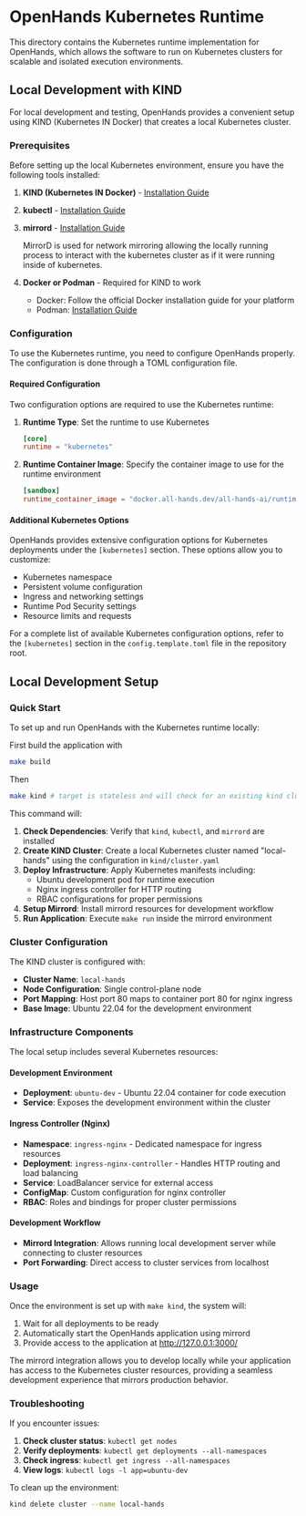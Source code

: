 # OpenHands Kubernetes Runtime

This directory contains the Kubernetes runtime implementation for OpenHands, which allows the software to run on Kubernetes clusters for scalable and isolated execution environments.

## Local Development with KIND

For local development and testing, OpenHands provides a convenient setup using KIND (Kubernetes IN Docker) that creates a local Kubernetes cluster.

### Prerequisites

Before setting up the local Kubernetes environment, ensure you have the following tools installed:

1. **KIND (Kubernetes IN Docker)** - [Installation Guide](https://kind.sigs.k8s.io/docs/user/quick-start/)

2. **kubectl** - [Installation Guide](https://kubernetes.io/docs/tasks/tools/#kubectl)

3. **mirrord** - [Installation Guide](https://metalbear.co/mirrord/docs/overview/quick-start/#installation)

   MirrorD is used for network mirroring allowing the locally running process to interact with the kubernetes cluster as if it were running inside of kubernetes.

4. **Docker or Podman** - Required for KIND to work
   - Docker: Follow the official Docker installation guide for your platform
   - Podman: [Installation Guide](https://podman.io/docs/installation)

### Configuration

To use the Kubernetes runtime, you need to configure OpenHands properly. The configuration is done through a TOML configuration file.

#### Required Configuration

Two configuration options are required to use the Kubernetes runtime:

1. **Runtime Type**: Set the runtime to use Kubernetes

   ```toml
   [core]
   runtime = "kubernetes"
   ```

2. **Runtime Container Image**: Specify the container image to use for the runtime environment
   ```toml
   [sandbox]
   runtime_container_image = "docker.all-hands.dev/all-hands-ai/runtime:0.53-nikolaik"
   ```

#### Additional Kubernetes Options

OpenHands provides extensive configuration options for Kubernetes deployments under the `[kubernetes]` section. These options allow you to customize:

- Kubernetes namespace
- Persistent volume configuration
- Ingress and networking settings
- Runtime Pod Security settings
- Resource limits and requests

For a complete list of available Kubernetes configuration options, refer to the `[kubernetes]` section in the `config.template.toml` file in the repository root.

## Local Development Setup

### Quick Start

To set up and run OpenHands with the Kubernetes runtime locally:

First build the application with

```bash
make build
```

Then

```bash
make kind # target is stateless and will check for an existing kind cluster or make a new one if not present.
```

This command will:

1. **Check Dependencies**: Verify that `kind`, `kubectl`, and `mirrord` are installed
2. **Create KIND Cluster**: Create a local Kubernetes cluster named "local-hands" using the configuration in `kind/cluster.yaml`
3. **Deploy Infrastructure**: Apply Kubernetes manifests including:
   - Ubuntu development pod for runtime execution
   - Nginx ingress controller for HTTP routing
   - RBAC configurations for proper permissions
4. **Setup Mirrord**: Install mirrord resources for development workflow
5. **Run Application**: Execute `make run` inside the mirrord environment

### Cluster Configuration

The KIND cluster is configured with:

- **Cluster Name**: `local-hands`
- **Node Configuration**: Single control-plane node
- **Port Mapping**: Host port 80 maps to container port 80 for nginx ingress
- **Base Image**: Ubuntu 22.04 for the development environment

### Infrastructure Components

The local setup includes several Kubernetes resources:

#### Development Environment

- **Deployment**: `ubuntu-dev` - Ubuntu 22.04 container for code execution
- **Service**: Exposes the development environment within the cluster

#### Ingress Controller (Nginx)

- **Namespace**: `ingress-nginx` - Dedicated namespace for ingress resources
- **Deployment**: `ingress-nginx-controller` - Handles HTTP routing and load balancing
- **Service**: LoadBalancer service for external access
- **ConfigMap**: Custom configuration for nginx controller
- **RBAC**: Roles and bindings for proper cluster permissions

#### Development Workflow

- **Mirrord Integration**: Allows running local development server while connecting to cluster resources
- **Port Forwarding**: Direct access to cluster services from localhost

### Usage

Once the environment is set up with `make kind`, the system will:

1. Wait for all deployments to be ready
2. Automatically start the OpenHands application using mirrord
3. Provide access to the application at http://127.0.0.1:3000/

The mirrord integration allows you to develop locally while your application has access to the Kubernetes cluster resources, providing a seamless development experience that mirrors production behavior.

### Troubleshooting

If you encounter issues:

1. **Check cluster status**: `kubectl get nodes`
2. **Verify deployments**: `kubectl get deployments --all-namespaces`
3. **Check ingress**: `kubectl get ingress --all-namespaces`
4. **View logs**: `kubectl logs -l app=ubuntu-dev`

To clean up the environment:

```bash
kind delete cluster --name local-hands
```
